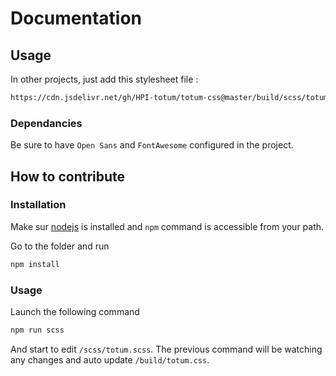 # Documentation

## Usage

In other projects, just add this stylesheet file :
```bash
https://cdn.jsdelivr.net/gh/HPI-totum/totum-css@master/build/scss/totum.css
```
### Dependancies
Be sure to have `Open Sans` and `FontAwesome` configured in the project.

## How to contribute

### Installation

Make sur [nodejs](https://nodejs.org/en/download/) is installed and `npm` command is accessible from your path.

Go to the folder and run
```bash
npm install
```

### Usage
Launch the following command
```bash
npm run scss
```
And start to edit `/scss/totum.scss`.
The previous command will be watching any changes and auto update `/build/totum.css`.
